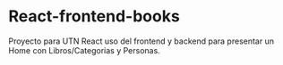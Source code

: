 # React-frontend-books
 Proyecto para UTN React uso del frontend y backend para presentar un Home con Libros/Categorias y Personas.
